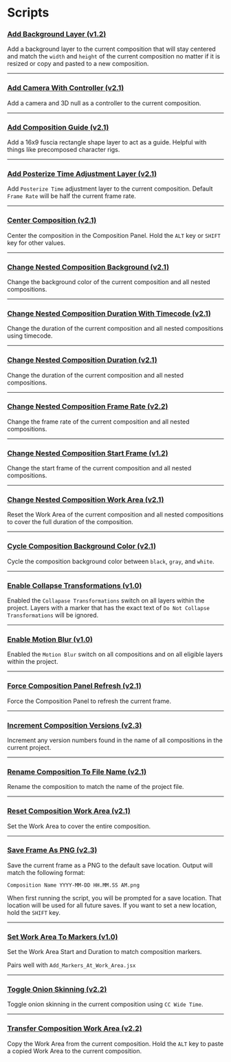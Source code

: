# Scripts

### [Add Background Layer (v1.2)](Add_Background_Layer.jsx)

Add a background layer to the current composition that will stay centered and match
the `width` and `height` of the current composition no matter if it is resized or copy and pasted
to a new composition.

---

### [Add Camera With Controller (v2.1)](Add_Camera_With_Controller.jsx)

Add a camera and 3D null as a controller to the current composition.

---

### [Add Composition Guide (v2.1)](Add_Composition_Guide.jsx)

Add a 16x9 fuscia rectangle shape layer to act as a guide. Helpful with things like
precomposed character rigs.

---

### [Add Posterize Time Adjustment Layer (v2.1)](Add_Posterize_Time_Adjustment_Layer.jsx)

Add `Posterize Time` adjustment layer to the current composition. Default `Frame
Rate` will be half the current frame rate.

---

### [Center Composition (v2.1)](Center_Composition.jsx)

Center the composition in the Composition Panel. Hold the `ALT` key or `SHIFT` key
for other values.

---

### [Change Nested Composition Background (v2.1)](Change_Nested_Composition_Background.jsx)

Change the background color of the current composition and all nested compositions.

---

### [Change Nested Composition Duration With Timecode (v2.1)](Change_Nested_Composition_Duration_With_Timecode.jsx)

Change the duration of the current composition and all nested compositions using
timecode.

---

### [Change Nested Composition Duration (v2.1)](Change_Nested_Composition_Duration.jsx)

Change the duration of the current composition and all nested compositions.

---

### [Change Nested Composition Frame Rate (v2.2)](Change_Nested_Composition_Frame_Rate.jsx)

Change the frame rate of the current composition and all nested compositions.

---

### [Change Nested Composition Start Frame (v1.2)](Change_Nested_Composition_Start_Frame.jsx)

Change the start frame of the current composition and all nested compositions.

---

### [Change Nested Composition Work Area (v2.1)](Change_Nested_Composition_Work_Area.jsx)

Reset the Work Area of the current composition and all nested compositions to cover
the full duration of the composition.

---

### [Cycle Composition Background Color (v2.1)](Cycle_Composition_Background_Color.jsx)

Cycle the composition background color between `black`, `gray`, and `white`.

---

### [Enable Collapse Transformations (v1.0)](Enable_Collapse_Transformations.jsx)

Enabled the `Collapase Transformations` switch on all layers within the project.
Layers with a marker that has the exact text of `Do Not Collapse Transformations` will be
ignored.

---

### [Enable Motion Blur (v1.0)](Enable_Motion_Blur.jsx)

Enabled the `Motion Blur` switch on all compositions and on all eligible layers
within the project.

---

### [Force Composition Panel Refresh (v2.1)](Force_Composition_Panel_Refresh.jsx)

Force the Composition Panel to refresh the current frame.

---

### [Increment Composition Versions (v2.3)](Increment_Composition_Versions.jsx)

Increment any version numbers found in the name of all compositions in the current
project.

---

### [Rename Composition To File Name (v2.1)](Rename_Composition_To_File_Name.jsx)

Rename the composition to match the name of the project file.

---

### [Reset Composition Work Area (v2.1)](Reset_Composition_Work_Area.jsx)

Set the Work Area to cover the entire composition.

---

### [Save Frame As PNG (v2.3)](Save_Frame_As_PNG.jsx)

Save the current frame as a PNG to the default save location. Output will match the
following format:

`Composition Name YYYY-MM-DD HH.MM.SS AM.png`

When first running the script, you will be prompted for a save location. That location will be
used for all future saves. If you want to set a new location, hold the `SHIFT` key.

---

### [Set Work Area To Markers (v1.0)](Set_Work_Area_To_Markers.jsx)

Set the Work Area Start and Duration to match composition markers.

Pairs well with `Add_Markers_At_Work_Area.jsx`

---

### [Toggle Onion Skinning (v2.2)](Toggle_Onion_Skinning.jsx)

Toggle onion skinning in the current composition using `CC Wide Time`.

---

### [Transfer Composition Work Area (v2.2)](Transfer_Composition_Work_Area.jsx)

Copy the Work Area from the current composition. Hold the `ALT` key to paste a
copied Work Area to the current composition.

